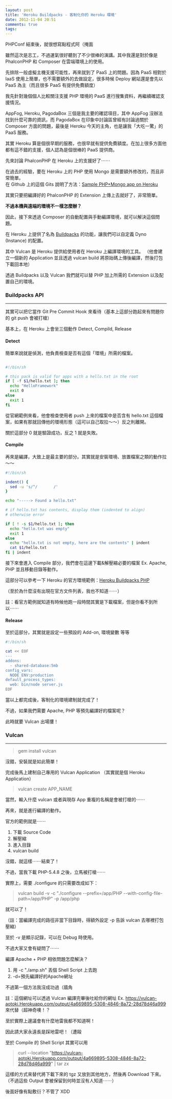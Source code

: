 ```yaml
---
layout: post
title: 'Heroku Buildpacks - 客制化你的 Heroku 環境'
date: 2012-11-04 20:51
comments: true
tags: 
---
```



PHPConf 結束後，就很想寫點程式阿（掩面

雖然這次是志工，不過運氣很好聽到了不少很棒的演講。其中我還是對於像是 PhalconPHP 和 Composer 在雲端環境上的使用。

先排除一般虛擬主機支援可能性，再來就到了 PaaS 上的問題。因為 PaaS 相對於 IaaS 使用上簡單，也不需要額外的去做設定，很多時候 Deploy 網站還是會先以 PaaS 為主（而且很多 PaaS 有提供免費額度）

我先針對幾個個人比較關注支援 PHP 環境的 PaaS 進行搜集資料，再繼續確認支援情況。

AppFog, Heroku, PagodaBox 三個是我主要的確認項目，其中 AppFog 沒辦法找到什麼可靠的資訊，而 PagodaBox 在印象中討論區曾經有討論過關於 Composer 方面的問題，最後是 Heroku 今天的主角，也是讓我「大吃一驚」的 PaaS 服務。

<!-- more -->

其實 Heroku 算是個很早期的服務，也很早就有提供免費額度。在加上很多方面他都有這不錯的支援，個人認為是個很棒的 PaaS 提供商。

先來討論 PhalconPHP 在 Heroku 上的支援好了⋯⋯

在過去的經驗，要在 Heroku 上的 PHP 使用 Mongo 是需要額外修改的，而且非常簡單。<br />
在 Github 上的這個 Gits 說明了方法：<a href="https://gist.Github.com/1288447" target="_blank">Sample PHP+Mongo app on Heroku</a>

其實只要把編譯好的 PhalconPHP 的 Extension 上傳上去就好了，非常簡單。

**不過本機與遠端的環境不一樣怎麼辦？**

因此，接下來透過 Composer 的自動配置與手動編譯環境，就可以解決這個問題。

在 Heroku 上提供了名為 <a href="https://devcenter.Heroku.com/categories/buildpacks" target="_blank">Buildpacks</a> 的功能，讓我們可以自定義 Dyno (Instance) 的配置。

其中 Vulcan 是 Heroku 提供給使用者在 Heroku 上編譯環境的工具。
（他會建立一個新的 Application 並且透過 vulcan build 將原始碼上傳後編譯，然後打包下載回本地）

透過 Buildpacks 以及 Vulcan 我們就可以替 PHP 加上所需的 Extension 以及配置自己的環境。

### Buildpacks API
---

其實可以把它當作 Git Pre Commit Hook 來看待（基本上這部分跑起來有問題你的 git push 會被打槍）

基本上，在 Heroku 上會坐三個動作 Detect, Compild, Release

#### Detect
簡單來說就是偵測，他負責檢查是否有這個「環境」所需的檔案。

```bash bin/detect

#!/bin/sh

# this pack is valid for apps with a hello.txt in the root
if [ -f $1/hello.txt ]; then
  echo "HelloFramework"
  exit 0
else
  exit 1
fi

```

從官網範例來看，他會檢查使用者 push 上來的檔案中是否含有 hello.txt 這個檔案，如果有那就回傳他的環境形態（這可以自己取拉～～）反之則離開。

關於這部分 0 就是驗證成功，反之 1 就是失敗。

#### Compile

再來是編譯，大致上是最主要的部分。其實就是安裝環境、放置檔案之類的動作拉～～

```bash bin/compile
#!/bin/sh

indent() {
  sed -u 's/^/       /'
}

echo "-----> Found a hello.txt"

# if hello.txt has contents, display them (indented to align)
# otherwise error

if [ ! -s $1/hello.txt ]; then
  echo "hello.txt was empty"
  exit 1
else
  echo "hello.txt is not empty, here are the contents" | indent
  cat $1/hello.txt
fi | indent
``` 

接下來會進入 Compile 部分，我們會在這邊下載&解壓縮必要的檔案 Ex. Apache, PHP 並且移動目錄等動作。

這部分可以參考一下 Heroku 的官方環境範例：<a href="https://Github.com/Heroku/heroku-buildpack-PHP/blob/master/bin/compile" target="_blank">Heroku Buildpacks PHP</a>

（至於為什麼沒有出現在官方文件列表，我也不知道⋯⋯）

註：看官方範例就知道有時候他跑一段時間其實是下載檔案，但是你看不到所以⋯⋯

#### Release

至於這部分，其實就是設定一些預設的 Add-on, 環境變數 等等

```bash bin/release
#!/bin/sh

cat << EOF
---
addons:
  - shared-database:5mb
config_vars:
  NODE_ENV:production
default_process_types:
  web: bin/node server.js
EOF
```

當以上都完成後，客制化的環境建制就完成了！

不過，如果我們需要 Apache, PHP 等預先編譯好的檔案呢？

此時就要 Vulcan 出場摟！

### Vulcan
---

> gem install vulcan

沒錯，安裝就是如此簡單！

完成後馬上建制自己專用的 Vulcan Application （其實就是個 Heroku Application）

> vulcan create APP_NAME

當然，輸入什麼 vulcan 或者與現存 App 重複的名稱是會被打槍的⋯⋯

再來，就是進行編譯的動作。

官方的範例就是⋯⋯

1. 下載 Source Code
2. 解壓縮
3. 進入目錄
4. vulcan build

沒錯，就這樣⋯⋯結束了！

不過，當我下載 PHP-5.4.8 之後，立馬被打槍⋯⋯

實際上，需要 ./configure 的只需要改成如下：

> vulcan build -v -c "./configure --prefix=/app/PHP --with-config-file-path=/app/PHP" -p /app/php

就可以了！

（註：當編譯完成的路徑非當下目錄時，得額外設定 -p 告訴 vulcan 去哪裡打包壓縮）

至於 -v 是顯示記錄，可以在 Debug 時使用。

不過大家又會有疑問了⋯⋯

編譯 Apache + PHP 相依問題怎麼解決？

1. 用 -c "./amp.sh" 丟個 Shell Script 上去跑
2. -d=預先編譯好的Apache網址

不過第一個方法我沒成功過（牆角

註：這個網址可以透過 Vulcan 編譯完畢後吐給你的網址 Ex. https://vulcan-aotoki.Herokuapp.com/output/4a669895-5308-4846-8a72-28d78d46a999 來代替（超神奇噢！？

至於實際上邊議會有什麼地雷我都不知道啊！

因此請大家永遠長是踩地雷吧！（遭毆

至於 Compile 的 Shell Script 其實可以用

> curl --location "https://vulcan-aotoki.Herokuapp.com/output/4a669895-5308-4846-8a72-28d78d46a999" | tar zx

這樣的方式來替代將下載下來的 tgz 又放到其他地方，然後再 Download 下來。
（不過這些 Output 會被保留到何時並沒有人知道⋯⋯）

後面好像有點敷衍？不管了 XDD







